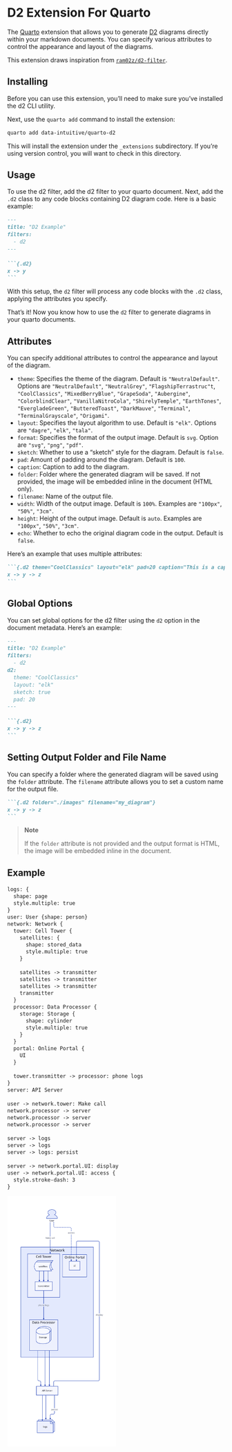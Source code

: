 # D2 Extension For Quarto

The [Quarto](https://quarto.org) extension that allows you to generate
[D2](https://d2lang.com) diagrams directly within your markdown
documents. You can specify various attributes to control the appearance
and layout of the diagrams.

This extension draws inspiration from
[`ram02z/d2-filter`](https://github.com/ram02z/d2-filter).

## Installing

Before you can use this extension, you’ll need to make sure you’ve
installed the d2 CLI utility.

Next, use the `quarto add` command to install the extension:

``` bash
quarto add data-intuitive/quarto-d2
```

This will install the extension under the `_extensions` subdirectory. If
you’re using version control, you will want to check in this directory.

## Usage

To use the d2 filter, add the d2 filter to your quarto document. Next,
add the `.d2` class to any code blocks containing D2 diagram code. Here
is a basic example:

```` markdown
---
title: "D2 Example"
filters:
  - d2
---

```{.d2}
x -> y
```
````

With this setup, the `d2` filter will process any code blocks with the
`.d2` class, applying the attributes you specify.

That’s it! Now you know how to use the `d2` filter to generate diagrams
in your quarto documents.

## Attributes

You can specify additional attributes to control the appearance and
layout of the diagram.

- `theme`: Specifies the theme of the diagram. Default is
  `"NeutralDefault"`. Options are `"NeutralDefault"`, `"NeutralGrey"`,
  `"FlagshipTerrastruc"t`, `"CoolClassics"`, `"MixedBerryBlue"`,
  `"GrapeSoda"`, `"Aubergine"`, `"ColorblindClear"`,
  `"VanillaNitroCola"`, `"ShirelyTemple"`, `"EarthTones"`,
  `"EvergladeGreen"`, `"ButteredToast"`, `"DarkMauve"`, `"Terminal"`,
  `"TerminalGrayscale"`, `"Origami"`.
- `layout`: Specifies the layout algorithm to use. Default is `"elk"`.
  Options are `"dagre"`, `"elk"`, `"tala"`.
- `format`: Specifies the format of the output image. Default is `svg`.
  Option are `"svg"`, `"png"`, `"pdf"`.
- `sketch`: Whether to use a “sketch” style for the diagram. Default is
  `false`.
- `pad`: Amount of padding around the diagram. Default is `100`.
- `caption`: Caption to add to the diagram.
- `folder`: Folder where the generated diagram will be saved. If not
  provided, the image will be embedded inline in the document (HTML
  only).
- `filename`: Name of the output file.
- `width`: Width of the output image. Default is `100%`. Examples are
  `"100px"`, `"50%"`, `"3cm"`.
- `height`: Height of the output image. Default is `auto`. Examples are
  `"100px"`, `"50%"`, `"3cm"`.
- `echo`: Whether to echo the original diagram code in the output.
  Default is `false`.

Here’s an example that uses multiple attributes:

```` markdown
```{.d2 theme="CoolClassics" layout="elk" pad=20 caption="This is a caption" width="50%"}
x -> y -> z
```
````

## Global Options

You can set global options for the d2 filter using the `d2` option in
the document metadata. Here’s an example:

```` markdown
---
title: "D2 Example"
filters:
  - d2
d2:
  theme: "CoolClassics"
  layout: "elk"
  sketch: true
  pad: 20
---

```{.d2}
x -> y -> z
```
````

## Setting Output Folder and File Name

You can specify a folder where the generated diagram will be saved using
the `folder` attribute. The `filename` attribute allows you to set a
custom name for the output file.

```` markdown
```{.d2 folder="./images" filename="my_diagram"}
x -> y -> z
```
````

<div>

> **Note**
>
> If the `folder` attribute is not provided and the output format is
> HTML, the image will be embedded inline in the document.

</div>

## Example

<div>

``` d2
logs: {
  shape: page
  style.multiple: true
}
user: User {shape: person}
network: Network {
  tower: Cell Tower {
    satellites: {
      shape: stored_data
      style.multiple: true
    }

    satellites -> transmitter
    satellites -> transmitter
    satellites -> transmitter
    transmitter
  }
  processor: Data Processor {
    storage: Storage {
      shape: cylinder
      style.multiple: true
    }
  }
  portal: Online Portal {
    UI
  }

  tower.transmitter -> processor: phone logs
}
server: API Server

user -> network.tower: Make call
network.processor -> server
network.processor -> server
network.processor -> server

server -> logs
server -> logs
server -> logs: persist

server -> network.portal.UI: display
user -> network.portal.UI: access {
  style.stroke-dash: 3
}
```

<img src="./images/diagram-1.svg" style="width:50.0%" />

</div>
